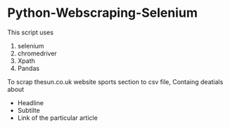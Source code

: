 # Python-Webscraping-Selenium

This script uses  
1) selenium
2) chromedriver
3) Xpath
4) Pandas

To scrap thesun.co.uk website sports section to csv file, Containg deatials about 
  - Headline
  - Subtilte 
  - Link 
 of the particular article

